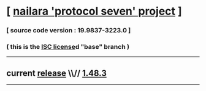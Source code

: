 
# [ [nailara 'protocol seven' project](http://src.nailara.net/) ]

### [ source code version : 19.9837-3223.0 ]

### ( this is the [ISC license](license)d "base" branch )
---
## current [release](https://github.com/anotherlink/nailara/releases) \\\\// [1.48.3](https://github.com/anotherlink/nailara/releases/tag/1.48.3)
---

